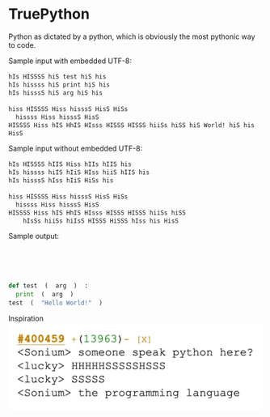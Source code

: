 # TruePython
Python as dictated by a python, which is obviously the most pythonic way to code.

Sample input with embedded UTF-8:
```
hIs HISSSS hiS test hiS his
hIs hissss hiS print hiS his
hIs hisssS hiS arg hiS his

hiss HISSSS Hiss hisssS HisS HiSs
  hissss Hiss hisssS HisS
HISSSS Hiss hIS HhIS HIsss HISSS HISSS hiiSs hiSS hiS World! hiS his HisS
```

Sample input without embedded UTF-8:
```
hIs HISSSS hIIS Hiss hIIs hIIS his
hIs hissss hiIS hIiS HIss hiiS hIIS his
hIs hisssS hIss hIiS HiSs his

hiss HISSSS Hiss hisssS HisS HiSs
  hissss Hiss hisssS HisS
HISSSS Hiss hIS HhIS HIsss HISSS HISSS hiiSs hiSS
    hIsSs hiiSs hiIsS HISSS HiSSS hIss his HisS
```

Sample output:
```py




def test  (  arg  )  :
  print  (  arg  )
test  (  "Hello World!"  )
```

Inspiration
![alt text](inspiration.png "Logo Title Text 1")
